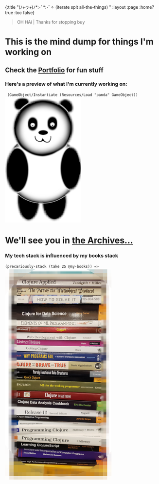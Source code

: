 {:title "(ﾉ◕ヮ◕)ﾉ*:･ﾟ*:･ﾟ✧ (iterate spit all-the-things) "
 :layout :page
 :home? true
 :toc false}

> OH HAi | Thanks for stopping buy

# This is the mind dump for things I'm working on

## Check the [Portfolio](/portfolio) for fun stuff

### Here's a preview of what I'm currently working on:

`` (GameObject/Instantiate
  (Resources/Load "panda" GameObject))`` ![Welcome Panda](/img/panda_small.png)

# We'll see you in [the Archives...](/archives)


### My tech stack is influenced by my books stack

`` (precariously-stack (take 25 @my-books)) => `` ![ermagerd berks](/img/books_small.png)
